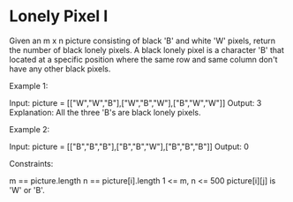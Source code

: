 # Lonely Pixel I

Given an m x n picture consisting of black 'B' and white 'W' pixels, return the number of black lonely pixels.
A black lonely pixel is a character 'B' that located at a specific position where the same row and same column don't have any other black pixels.

Example 1:

Input: picture = [["W","W","B"],["W","B","W"],["B","W","W"]]
Output: 3
Explanation: All the three 'B's are black lonely pixels.

Example 2:

Input: picture = [["B","B","B"],["B","B","W"],["B","B","B"]]
Output: 0

Constraints:

m == picture.length
n == picture[i].length
1 <= m, n <= 500
picture[i][j] is 'W' or 'B'.
